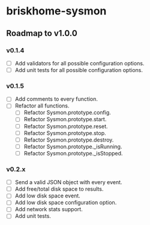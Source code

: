 # briskhome-sysmon
## Roadmap to v1.0.0
### v0.1.4
  * [ ] Add validators for all possible configuration options.
  * [ ] Add unit tests for all possible configuration options.

### v0.1.5
  * [ ] Add comments to every function.
  * [ ] Refactor all functions.
    * [ ] Refactor Sysmon.prototype.config.
    * [ ] Refactor Sysmon.prototype.start.
    * [ ] Refactor Sysmon.prototype.reset.
    * [ ] Refactor Sysmon.prototype.stop.
    * [ ] Refactor Sysmon.prototype.destroy.
    * [ ] Refactor Sysmon.prototype._isRunning.
    * [ ] Refactor Sysmon.prototype._isStopped.

### v0.2.x
  * [ ] Send a valid JSON object with every event.
  * [ ] Add free/total disk space to results.
  * [ ] Add low disk space event.
  * [ ] Add low disk space configuration option.
  * [ ] Add network stats support.
  * [ ] Add unit tests.
